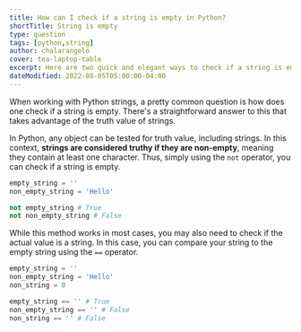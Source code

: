 ```yaml
---
title: How can I check if a string is empty in Python?
shortTitle: String is empty
type: question
tags: [python,string]
author: chalarangelo
cover: tea-laptop-table
excerpt: Here are two quick and elegant ways to check if a string is empty in Python.
dateModified: 2022-08-05T05:00:00-04:00
---
```


When working with Python strings, a pretty common question is how does one check if a string is empty. There's a straightforward answer to this that takes advantage of the truth value of strings.

In Python, any object can be tested for truth value, including strings. In this context, **strings are considered truthy if they are non-empty**, meaning they contain at least one character. Thus, simply using the `not` operator, you can check if a string is empty.

```py
empty_string = ''
non_empty_string = 'Hello'

not empty_string # True
not non_empty_string # False
```

While this method works in most cases, you may also need to check if the actual value is a string. In this case, you can compare your string to the empty string using the `==` operator.

```py
empty_string = ''
non_empty_string = 'Hello'
non_string = 0

empty_string == '' # True
non_empty_string == '' # False
non_string == '' # False
```
